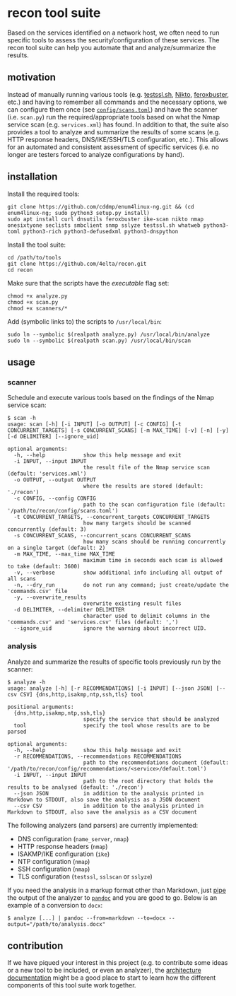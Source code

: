 # recon tool suite

Based on the services identified on a network host, we often need to run specific tools to assess the security/configuration of these services.
The recon tool suite can help you automate that and analyze/summarize the results.

## motivation

Instead of manually running various tools (e.g. [testssl.sh](https://testssl.sh/), [Nikto](https://cirt.net/nikto2), [feroxbuster](https://github.com/epi052/feroxbuster), etc.) and having to remember all commands and the necessary options, we can configure them once (see [`config/scans.toml`](config/scans.toml)) and have the scanner (i.e. `scan.py`) run the required/appropriate tools based on what the Nmap service scan (e.g. `services.xml`) has found.
In addition to that, the suite also provides a tool to analyze and summarize the results of some scans (e.g. HTTP response headers, DNS/IKE/SSH/TLS configuration, etc.).
This allows for an automated and consistent assessment of specific services (i.e. no longer are testers forced to analyze configurations by hand).

## installation

Install the required tools:

```shell
git clone https://github.com/cddmp/enum4linux-ng.git && (cd enum4linux-ng; sudo python3 setup.py install)
sudo apt install curl dnsutils feroxbuster ike-scan nikto nmap onesixtyone seclists smbclient snmp sslyze testssl.sh whatweb python3-toml python3-rich python3-defusedxml python3-dnspython
```

Install the tool suite:

```shell
cd /path/to/tools
git clone https://github.com/4elta/recon.git
cd recon
```

Make sure that the scripts have the *executable* flag set:

```shell
chmod +x analyze.py
chmod +x scan.py
chmod +x scanners/*
```

Add (symbolic links to) the scripts to `/usr/local/bin`:

```shell
sudo ln --symbolic $(realpath analyze.py) /usr/local/bin/analyze
sudo ln --symbolic $(realpath scan.py) /usr/local/bin/scan
```

## usage

### scanner

Schedule and execute various tools based on the findings of the Nmap service scan:

```text
$ scan -h
usage: scan [-h] [-i INPUT] [-o OUTPUT] [-c CONFIG] [-t CONCURRENT_TARGETS] [-s CONCURRENT_SCANS] [-m MAX_TIME] [-v] [-n] [-y] [-d DELIMITER] [--ignore_uid]

optional arguments:
  -h, --help            show this help message and exit
  -i INPUT, --input INPUT
                        the result file of the Nmap service scan (default: 'services.xml')
  -o OUTPUT, --output OUTPUT
                        where the results are stored (default: './recon')
  -c CONFIG, --config CONFIG
                        path to the scan configuration file (default: '/path/to/recon/config/scans.toml')
  -t CONCURRENT_TARGETS, --concurrent_targets CONCURRENT_TARGETS
                        how many targets should be scanned concurrently (default: 3)
  -s CONCURRENT_SCANS, --concurrent_scans CONCURRENT_SCANS
                        how many scans should be running concurrently on a single target (default: 2)
  -m MAX_TIME, --max_time MAX_TIME
                        maximum time in seconds each scan is allowed to take (default: 3600)
  -v, --verbose         show additional info including all output of all scans
  -n, --dry_run         do not run any command; just create/update the 'commands.csv' file
  -y, --overwrite_results
                        overwrite existing result files
  -d DELIMITER, --delimiter DELIMITER
                        character used to delimit columns in the 'commands.csv' and 'services.csv' files (default: ',')
  --ignore_uid          ignore the warning about incorrect UID.
```

### analysis

Analyze and summarize the results of specific tools previously run by the scanner:

```text
$ analyze -h
usage: analyze [-h] [-r RECOMMENDATIONS] [-i INPUT] [--json JSON] [--csv CSV] {dns,http,isakmp,ntp,ssh,tls} tool

positional arguments:
  {dns,http,isakmp,ntp,ssh,tls}
                        specify the service that should be analyzed
  tool                  specify the tool whose results are to be parsed

optional arguments:
  -h, --help            show this help message and exit
  -r RECOMMENDATIONS, --recommendations RECOMMENDATIONS
                        path to the recommendations document (default: '/path/to/recon/config/recommendations/<service>/default.toml')
  -i INPUT, --input INPUT
                        path to the root directory that holds the results to be analysed (default: './recon')
  --json JSON           in addition to the analysis printed in Markdown to STDOUT, also save the analysis as a JSON document
  --csv CSV             in addition to the analysis printed in Markdown to STDOUT, also save the analysis as a CSV document
```

The following analyzers (and parsers) are currently implemented:

* DNS configuration (`name_server`, `nmap`)
* HTTP response headers (`nmap`)
* ISAKMP/IKE configuration (`ike`)
* NTP configuration (`nmap`)
* SSH configuration (`nmap`)
* TLS configuration (`testssl`, `sslscan` or `sslyze`)

If you need the analysis in a markup format other than Markdown, just [pipe](https://en.wikipedia.org/wiki/Pipeline_(Unix)) the output of the analyzer to [`pandoc`](https://pandoc.org/) and you are good to go.
Below is an example of a conversion to `docx`:

```text
$ analyze [...] | pandoc --from=markdown --to=docx --output="/path/to/analysis.docx"
```

## contribution

If we have piqued your interest in this project (e.g. to contribute some ideas or a new tool to be included, or even an analyzer), the [architecture documentation](documentation/architecture.md) might be a good place to start to learn how the different components of this tool suite work together.
